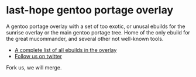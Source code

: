 last-hope gentoo portage overlay
==========

A gentoo portage overlay with a set of too exotic, or unusal ebuilds for the sunrise overlay or the main gentoo portage tree.
Home of the only ebuild for the great mucommander, and several other not well-known tools.

- [A complete list of all ebuilds in the overlay](http://j-schmitz.net/gentoo/last-hope )
- [Follow us on twitter](https://twitter.com/#!/LastHopeOverlay)


Fork us, we will merge.
